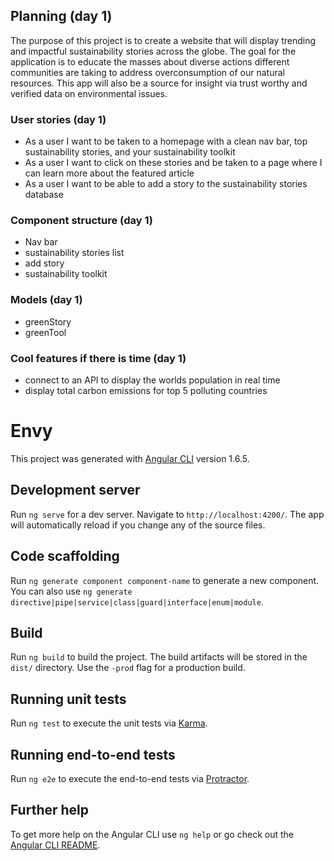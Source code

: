 ## Planning (day 1)
The purpose of this project is to create a website that will display trending and impactful sustainability stories across the globe. The goal for the application is to educate the masses about diverse actions different communities are taking to address overconsumption of our natural resources. This app will also be a source for insight via trust worthy and verified data on environmental issues.

### User stories (day 1)
* As a user I want to be taken to a homepage with a clean nav bar, top sustainability stories, and your sustainability toolkit
* As a user I want to click on these stories and be taken to a page where I can learn more about the featured article
* As a user I want to be able to add a story to the sustainability stories database

### Component structure (day 1)
* Nav bar
* sustainability stories list
* add story
* sustainability toolkit

### Models (day 1)
* greenStory
* greenTool

### Cool features if there is time (day 1)
* connect to an API to display the worlds population in real time
* display total carbon emissions for top 5 polluting countries

# Envy

This project was generated with [Angular CLI](https://github.com/angular/angular-cli) version 1.6.5.

## Development server

Run `ng serve` for a dev server. Navigate to `http://localhost:4200/`. The app will automatically reload if you change any of the source files.

## Code scaffolding

Run `ng generate component component-name` to generate a new component. You can also use `ng generate directive|pipe|service|class|guard|interface|enum|module`.

## Build

Run `ng build` to build the project. The build artifacts will be stored in the `dist/` directory. Use the `-prod` flag for a production build.

## Running unit tests

Run `ng test` to execute the unit tests via [Karma](https://karma-runner.github.io).

## Running end-to-end tests

Run `ng e2e` to execute the end-to-end tests via [Protractor](http://www.protractortest.org/).

## Further help

To get more help on the Angular CLI use `ng help` or go check out the [Angular CLI README](https://github.com/angular/angular-cli/blob/master/README.md).
